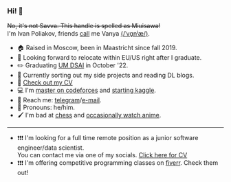 ### Hi! 👋

~~No, it's not Savva. This handle is spelled as Miuisawa!~~<br/>
I'm Ivan Poliakov, friends [call](https://en.wikipedia.org/wiki/Eastern_Slavic_naming_customs#Diminutive_forms) me Vanya [(/ˈvɑ̟nʲæ/)](https://www.youtube.com/watch?v=FuaHiDwSc5o). <br/>

- 🏠 Raised in Moscow, been in Maastricht since fall 2019.
- 🤔 Looking forward to relocate within EU/US right after I graduate.
- ✏️ Graduating [UM DSAI](https://www.maastrichtuniversity.nl/education/bachelor/data-science-and-artificial-intelligence) in October '22.
- 📖 Currently sorting out my side projects and reading DL blogs. 
- 🥇 [Check out my CV](https://github.com/M1v1savva/M1v1savva/blob/main/CV.pdf) 
- 💻 I'm [master on codeforces](https://codeforces.com/profile/M1v1savva1601) and [starting kaggle](https://www.kaggle.com/m1v1savva).
- 💬 Reach me: [telegram](https://t.me/M1v1savva1601)/[e-mail](ivan.polyakov.01@gmail.com). 
- 🙂 Pronouns: he/him.
- 🖌️ I'm bad at [chess](https://www.chess.com/member/m1v1savva) and [occasionally watch anime](https://shikimori.one/M1v1savva1601).

--- 

- ❗❗❗ I'm looking for a full time remote position as a junior software engineer/data scientist.<br/> You can contact me via one of my socials. [Click here for CV](https://github.com/M1v1savva/M1v1savva/blob/main/CV.pdf)
- ❗❗❗ I'm offering competitive programming classes on [fiverr](https://www.fiverr.com/share/DKxe6N). Check them out!

<!--
**M1v1savva/M1v1savva** is a ✨ _special_ ✨ repository because its `README.md` (this file) appears on your GitHub profile.

Here are some ideas to get you started:

- 🔭 I’m currently working on ...
- 🌱 I’m currently learning ...
- 👯 I’m looking to collaborate on ...
- 🤔 I’m looking for help with ...
- 💬 Ask me about ...
- 📫 How to reach me: ...
- 😄 Pronouns: ...
- ⚡ Fun fact: ...
-->
